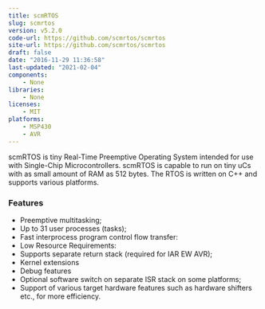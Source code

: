 ```yaml
---
title: scmRTOS
slug: scmrtos
version: v5.2.0
code-url: https://github.com/scmrtos/scmrtos
site-url: https://github.com/scmrtos/scmrtos
draft: false
date: "2016-11-29 11:36:58"
last-updated: "2021-02-04"
components:
    - None
libraries:
    - None
licenses:
    - MIT
platforms:
    - MSP430
    - AVR
---
```

scmRTOS is tiny Real-Time Preemptive Operating System intended for use with Single-Chip Microcontrollers. scmRTOS is capable to run on tiny uCs with as small amount of RAM as 512 bytes. The RTOS is written on C++ and supports various platforms.

<!--more-->

### Features
- Preemptive multitasking;
- Up to 31 user processes (tasks);
- Fast interprocess program control flow transfer:
- Low Resource Requirements:
- Supports separate return stack (required for IAR EW AVR);
- Kernel extensions
- Debug features
- Optional software switch on separate ISR stack on some platforms;
- Support of various target hardware features such as hardware shifters etc., for more efficiency.


